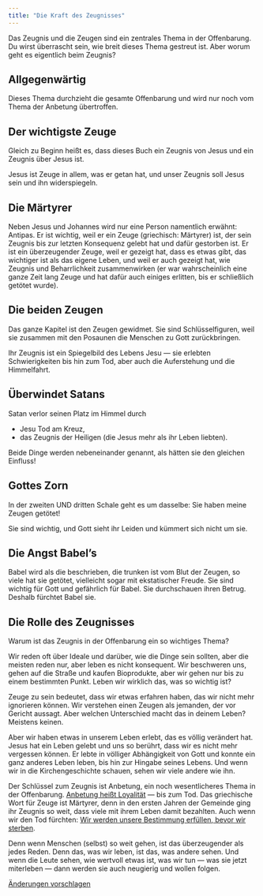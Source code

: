 ```yaml
---
title: "Die Kraft des Zeugnisses"
---
```



Das Zeugnis und die Zeugen sind ein zentrales Thema in der Offenbarung. Du wirst überrascht sein, wie breit dieses Thema gestreut ist. Aber worum geht es eigentlich beim Zeugnis?


## Allgegenwärtig

<a name="eef6"></a>
Dieses Thema durchzieht die gesamte Offenbarung und wird nur noch vom Thema der Anbetung übertroffen.


## Der wichtigste Zeuge

<a name="9998"></a>
Gleich zu Beginn heißt es, dass dieses Buch ein Zeugnis von Jesus und ein Zeugnis über Jesus ist.

Jesus ist Zeuge in allem, was er getan hat, und unser Zeugnis soll Jesus sein und ihn widerspiegeln.


## Die Märtyrer

<a name="058c"></a>
Neben Jesus und Johannes wird nur eine Person namentlich erwähnt: Antipas. Er ist wichtig, weil er ein Zeuge (griechisch: Märtyrer) ist, der sein Zeugnis bis zur letzten Konsequenz gelebt hat und dafür gestorben ist. Er ist ein überzeugender Zeuge, weil er gezeigt hat, dass es etwas gibt, das wichtiger ist als das eigene Leben, und weil er auch gezeigt hat, wie Zeugnis und Beharrlichkeit zusammenwirken (er war wahrscheinlich eine ganze Zeit lang Zeuge und hat dafür auch einiges erlitten, bis er schließlich getötet wurde).


## Die beiden Zeugen

<a name="9d76"></a>
Das ganze Kapitel ist den Zeugen gewidmet. Sie sind Schlüsselfiguren, weil sie zusammen mit den Posaunen die Menschen zu Gott zurückbringen.

Ihr Zeugnis ist ein Spiegelbild des Lebens Jesu — sie erlebten Schwierigkeiten bis hin zum Tod, aber auch die Auferstehung und die Himmelfahrt.


## Überwindet Satans

<a name="6b0e"></a>
Satan verlor seinen Platz im Himmel durch

- Jesu Tod am Kreuz,
- das Zeugnis der Heiligen (die Jesus mehr als ihr Leben liebten).


Beide Dinge werden nebeneinander genannt, als hätten sie den gleichen Einfluss!


## Gottes Zorn

<a name="aa25"></a>
In der zweiten UND dritten Schale geht es um dasselbe: Sie haben meine Zeugen getötet!

Sie sind wichtig, und Gott sieht ihr Leiden und kümmert sich nicht um sie.


## Die Angst Babel’s

<a name="9a0c"></a>
Babel wird als die beschrieben, die trunken ist vom Blut der Zeugen, so viele hat sie getötet, vielleicht sogar mit ekstatischer Freude. Sie sind wichtig für Gott und gefährlich für Babel. Sie durchschauen ihren Betrug. Deshalb fürchtet Babel sie.


## Die Rolle des Zeugnisses

<a name="20aa"></a>
Warum ist das Zeugnis in der Offenbarung ein so wichtiges Thema?

Wir reden oft über Ideale und darüber, wie die Dinge sein sollten, aber die meisten reden nur, aber leben es nicht konsequent. Wir beschweren uns, gehen auf die Straße und kaufen Bioprodukte, aber wir gehen nur bis zu einem bestimmten Punkt. Leben wir wirklich das, was so wichtig ist?

Zeuge zu sein bedeutet, dass wir etwas erfahren haben, das wir nicht mehr ignorieren können. Wir verstehen einen Zeugen als jemanden, der vor Gericht aussagt. Aber welchen Unterschied macht das in deinem Leben? Meistens keinen.

Aber wir haben etwas in unserem Leben erlebt, das es völlig verändert hat. Jesus hat ein Leben gelebt und uns so berührt, dass wir es nicht mehr vergessen können. Er lebte in völliger Abhängigkeit von Gott und konnte ein ganz anderes Leben leben, bis hin zur Hingabe seines Lebens. Und wenn wir in die Kirchengeschichte schauen, sehen wir viele andere wie ihn.

Der Schlüssel zum Zeugnis ist Anbetung, ein noch wesentlicheres Thema in der Offenbarung. [Anbetung heißt Loyalität](../../../topics/power/short/worship) — bis zum Tod. Das griechische Wort für Zeuge ist Märtyrer, denn in den ersten Jahren der Gemeinde ging ihr Zeugnis so weit, dass viele mit ihrem Leben damit bezahlten. Auch wenn wir den Tod fürchten: [Wir werden unsere Bestimmung erfüllen, bevor wir sterben](https://www.bibleserver.com/SLT/Offenbarung11%2C7).

Denn wenn Menschen (selbst) so weit gehen, ist das überzeugender als jedes Reden. Denn das, was wir leben, ist das, was andere sehen. Und wenn die Leute sehen, wie wertvoll etwas ist, was wir tun — was sie jetzt miterleben — dann werden sie auch neugierig und wollen folgen.




[Änderungen vorschlagen](https://github.com/revelation-today/revelation-today/blob/main/exampleSite/content/docs/topics/power/short/the-power-of-testimony.de.md)
